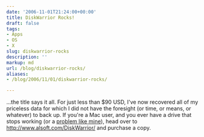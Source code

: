 ```yaml
---
date: '2006-11-01T21:24:00+00:00'
title: DiskWarrior Rocks!
draft: false
tags:
- Apps
- OS
- X
slug: diskwarrior-rocks
description: ''
markup: md
url: /blog/diskwarrior-rocks/
aliases:
- /blog/2006/11/01/diskwarrior-rocks/

---
```


...the title says it all. For just less than $90 USD, I've now recovered all of my priceless data for which I did not have the foresight (or time, or means, or whatever) to back up. If you're a Mac user, and you ever have a drive that stops working (or a [problem like mine](http://discussions.apple.com/thread.jspa?threadID=701837&tstart=0)), head over to <http://www.alsoft.com/DiskWarrior/> and purchase a copy.